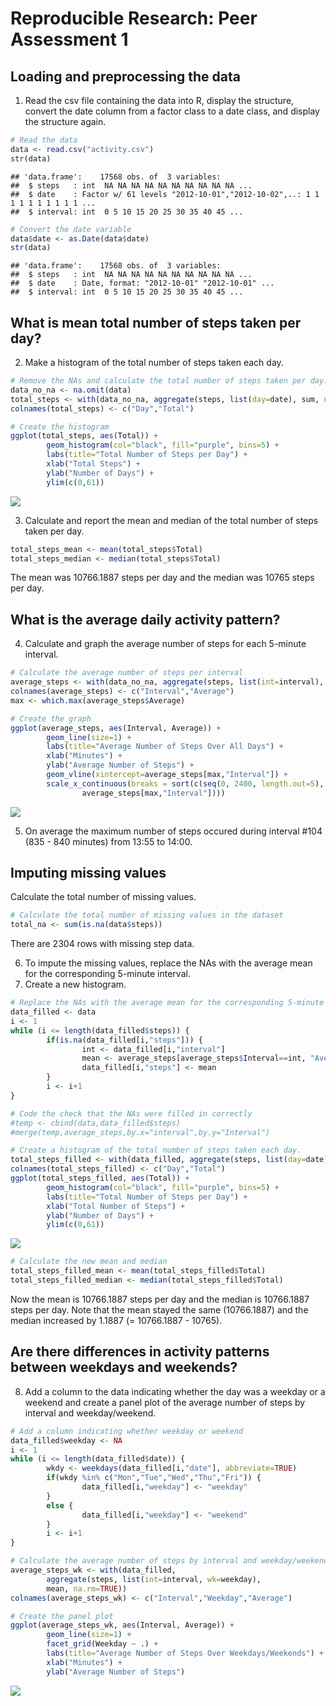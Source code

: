 # Reproducible Research: Peer Assessment 1


## Loading and preprocessing the data
1. Read the csv file containing the data into R, display the structure, convert the date column from a factor class to a date class, and display the structure again.

```r
# Read the data
data <- read.csv("activity.csv")
str(data)
```

```
## 'data.frame':	17568 obs. of  3 variables:
##  $ steps   : int  NA NA NA NA NA NA NA NA NA NA ...
##  $ date    : Factor w/ 61 levels "2012-10-01","2012-10-02",..: 1 1 1 1 1 1 1 1 1 1 ...
##  $ interval: int  0 5 10 15 20 25 30 35 40 45 ...
```

```r
# Convert the date variable
data$date <- as.Date(data$date)
str(data)
```

```
## 'data.frame':	17568 obs. of  3 variables:
##  $ steps   : int  NA NA NA NA NA NA NA NA NA NA ...
##  $ date    : Date, format: "2012-10-01" "2012-10-01" ...
##  $ interval: int  0 5 10 15 20 25 30 35 40 45 ...
```

## What is mean total number of steps taken per day?
2. Make a histogram of the total number of steps taken each day.

```r
# Remove the NAs and calculate the total number of steps taken per day.
data_no_na <- na.omit(data)
total_steps <- with(data_no_na, aggregate(steps, list(day=date), sum, na.rm=TRUE))
colnames(total_steps) <- c("Day","Total")

# Create the histogram
ggplot(total_steps, aes(Total)) +
        geom_histogram(col="black", fill="purple", bins=5) +
        labs(title="Total Number of Steps per Day") +
        xlab("Total Steps") + 
        ylab("Number of Days") +
        ylim(c(0,61))
```

![](PA1_template_files/figure-html/unnamed-chunk-2-1.png)<!-- -->

3. Calculate and report the mean and median of the total number of steps taken per day.

```r
total_steps_mean <- mean(total_steps$Total)
total_steps_median <- median(total_steps$Total)
```
The mean was 10766.1887 steps per day and the median was 10765 steps per day.

## What is the average daily activity pattern?
4. Calculate and graph the average number of steps for each 5-minute interval.

```r
# Calculate the average number of steps per interval
average_steps <- with(data_no_na, aggregate(steps, list(int=interval), mean, na.rm=TRUE))
colnames(average_steps) <- c("Interval","Average")
max <- which.max(average_steps$Average)

# Create the graph
ggplot(average_steps, aes(Interval, Average)) +
        geom_line(size=1) +
        labs(title="Average Number of Steps Over All Days") +
        xlab("Minutes") + 
        ylab("Average Number of Steps") +
        geom_vline(xintercept=average_steps[max,"Interval"]) +
        scale_x_continuous(breaks = sort(c(seq(0, 2400, length.out=5),
                average_steps[max,"Interval"])))
```

![](PA1_template_files/figure-html/unnamed-chunk-4-1.png)<!-- -->

5. On average the maximum number of steps occured during interval #104 (835 - 840 minutes) from 13:55 to 14:00.

## Imputing missing values
Calculate the total number of missing values.

```r
# Calculate the total number of missing values in the dataset
total_na <- sum(is.na(data$steps))
```
There are 2304 rows with missing step data.  

6. To impute the missing values, replace the NAs with the average mean for the corresponding 5-minute interval.
7. Create a new histogram.

```r
# Replace the NAs with the average mean for the corresponding 5-minute interval
data_filled <- data
i <- 1
while (i <= length(data_filled$steps)) {
        if(is.na(data_filled[i,"steps"])) { 
                int <- data_filled[i,"interval"]
                mean <- average_steps[average_steps$Interval==int, "Average"]
                data_filled[i,"steps"] <- mean
        }
        i <- i+1
}

# Code the check that the NAs were filled in correctly
#temp <- cbind(data,data_filled$steps)
#merge(temp,average_steps,by.x="interval",by.y="Interval")

# Create a histogram of the total number of steps taken each day.
total_steps_filled <- with(data_filled, aggregate(steps, list(day=date), sum, na.rm=TRUE))
colnames(total_steps_filled) <- c("Day","Total")
ggplot(total_steps_filled, aes(Total)) +
        geom_histogram(col="black", fill="purple", bins=5) +
        labs(title="Total Number of Steps per Day") +
        xlab("Total Number of Steps") + 
        ylab("Number of Days") +
        ylim(c(0,61))
```

![](PA1_template_files/figure-html/unnamed-chunk-6-1.png)<!-- -->

```r
# Calculate the new mean and median
total_steps_filled_mean <- mean(total_steps_filled$Total)
total_steps_filled_median <- median(total_steps_filled$Total)
```
Now the mean is 10766.1887 steps per day and the median is 10766.1887 steps per day.  Note that the mean stayed the same (10766.1887) and the median increased by 1.1887 (= 10766.1887 - 10765).

## Are there differences in activity patterns between weekdays and weekends?
8. Add a column to the data indicating whether the day was a weekday or a weekend and create a panel plot of the average number of steps by interval and weekday/weekend.

```r
# Add a column indicating whether weekday or weekend
data_filled$weekday <- NA
i <- 1
while (i <= length(data_filled$date)) {
        wkdy <- weekdays(data_filled[i,"date"], abbreviate=TRUE)
        if(wkdy %in% c("Mon","Tue","Wed","Thu","Fri")) { 
                data_filled[i,"weekday"] <- "weekday"
        }
        else {
                data_filled[i,"weekday"] <- "weekend"
        }
        i <- i+1
}

# Calculate the average number of steps by interval and weekday/weekend
average_steps_wk <- with(data_filled, 
        aggregate(steps, list(int=interval, wk=weekday), 
        mean, na.rm=TRUE))
colnames(average_steps_wk) <- c("Interval","Weekday","Average")

# Create the panel plot
ggplot(average_steps_wk, aes(Interval, Average)) +
        geom_line(size=1) +
        facet_grid(Weekday ~ .) +
        labs(title="Average Number of Steps Over Weekdays/Weekends") +
        xlab("Minutes") + 
        ylab("Average Number of Steps")
```

![](PA1_template_files/figure-html/unnamed-chunk-7-1.png)<!-- -->
